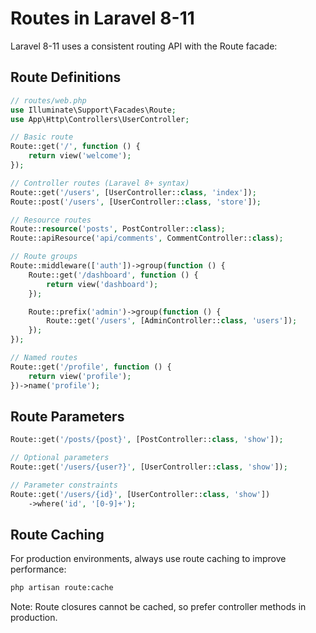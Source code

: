 # Routes in Laravel 8-11

Laravel 8-11 uses a consistent routing API with the Route facade:

## Route Definitions

```php
// routes/web.php
use Illuminate\Support\Facades\Route;
use App\Http\Controllers\UserController;

// Basic route
Route::get('/', function () {
    return view('welcome');
});

// Controller routes (Laravel 8+ syntax)
Route::get('/users', [UserController::class, 'index']);
Route::post('/users', [UserController::class, 'store']);

// Resource routes
Route::resource('posts', PostController::class);
Route::apiResource('api/comments', CommentController::class);

// Route groups
Route::middleware(['auth'])->group(function () {
    Route::get('/dashboard', function () {
        return view('dashboard');
    });

    Route::prefix('admin')->group(function () {
        Route::get('/users', [AdminController::class, 'users']);
    });
});

// Named routes
Route::get('/profile', function () {
    return view('profile');
})->name('profile');
```

## Route Parameters

```php
Route::get('/posts/{post}', [PostController::class, 'show']);

// Optional parameters
Route::get('/users/{user?}', [UserController::class, 'show']);

// Parameter constraints
Route::get('/users/{id}', [UserController::class, 'show'])
    ->where('id', '[0-9]+');
```

## Route Caching

For production environments, always use route caching to improve performance:

```bash
php artisan route:cache
```

Note: Route closures cannot be cached, so prefer controller methods in production.
